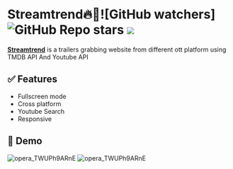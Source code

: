 
# Streamtrend🔥🎥![GitHub watchers] ![GitHub Repo stars](https://img.shields.io/github/stars/Aman12305/OTT-platform?style=social) ![](https://visitor-badge.glitch.me/badge?page_id=Aman12305/OTT-platform")


**[Streamtrend](https://streamtrend.netlify.app/)** is a trailers grabbing website from different ott platform using TMDB API And Youtube API


## ✅ Features

- Fullscreen mode
- Cross platform
- Youtube Search
- Responsive
## 🐣 Demo

![opera_TWUPh9ARnE](https://user-images.githubusercontent.com/93370526/168461415-e20c2097-5c5b-4973-be0c-4ae8d867445e.png)
![opera_TWUPh9ARnE](https://user-images.githubusercontent.com/93370526/168461252-249c52a3-f064-4342-ba5c-830d81bd975a.png)



